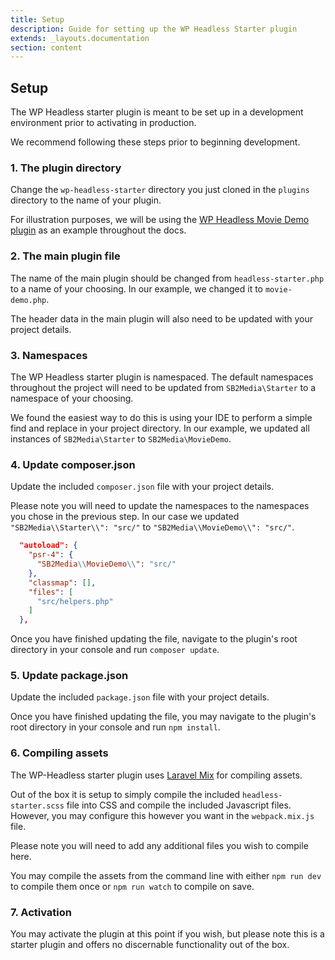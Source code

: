 ```yaml
---
title: Setup
description: Guide for setting up the WP Headless Starter plugin
extends: _layouts.documentation
section: content
---
```


## Setup

The WP Headless starter plugin is meant to be set up in a development environment prior to activating in production.

We recommend following these steps prior to beginning development.

### 1. The plugin directory

Change the `wp-headless-starter` directory you just cloned in the `plugins` directory to the name of your plugin.

For illustration purposes, we will be using the [WP Headless Movie Demo plugin](https://github.com/sbarry50/wp-headless-movie-demo) as an example throughout the docs.

### 2. The main plugin file

The name of the main plugin should be changed from `headless-starter.php` to a name of your choosing. In our example, we changed it to `movie-demo.php`.

The header data in the main plugin will also need to be updated with your project details.

### 3. Namespaces

The WP Headless starter plugin is namespaced. The default namespaces throughout the project will need to be updated from `SB2Media\Starter` to a namespace of your choosing.

We found the easiest way to do this is using your IDE to perform a simple find and replace in your project directory. In our example, we updated all instances of `SB2Media\Starter` to `SB2Media\MovieDemo`.

### 4. Update composer.json

Update the included `composer.json` file with your project details.

Please note you will need to update the namespaces to the namespaces you chose in the previous step. In our case we updated `"SB2Media\\Starter\\": "src/"` to `"SB2Media\\MovieDemo\\": "src/"`.

```json
  "autoload": {
    "psr-4": {
      "SB2Media\\MovieDemo\\": "src/"
    },
    "classmap": [],
    "files": [
      "src/helpers.php"
    ]
  },
```

Once you have finished updating the file, navigate to the plugin's root directory in your console and run `composer update`.

### 5. Update package.json

Update the included `package.json` file with your project details.

Once you have finished updating the file, you may navigate to the plugin's root directory in your console and run `npm install`.

### 6. Compiling assets

The WP-Headless starter plugin uses [Laravel Mix](https://laravel.com/docs/5.8/mix) for compiling assets.

Out of the box it is setup to simply compile the included `headless-starter.scss` file into CSS and compile the included Javascript files. However, you may configure this however you want in the `webpack.mix.js` file.

Please note you will need to add any additional files you wish to compile here.

You may compile the assets from the command line with either `npm run dev` to compile them once or `npm run watch` to compile on save.

### 7. Activation

You may activate the plugin at this point if you wish, but please note this is a starter plugin and offers no discernable functionality out of the box.
